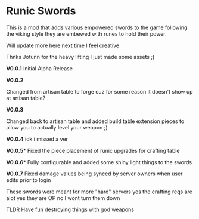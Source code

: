 # Runic Swords

This is a mod that adds various empowered swords to the game following the viking style they are embewed with runes to hold their power. 

Will update more here next time I feel creative 


Thnks Jotunn for the heavy lifting I just made some assets ;)


**V0.0.1**
Initial Alpha Release

**V0.0.2**

Changed from artisan table to forge cuz for some reason it doesn't show up at artisan table?

**V0.0.3**

Changed back to artisan table and added build table extension pieces to allow you to actually level your weapon ;) 

**V0.0.4**
idk i missed a ver

**V0.0.5***
Fixed the piece placement of runic upgrades for crafting table

**V0.0.6***
Fully configurable and added some shiny light things to the swords

**V0.0.7**
Fixed damage values being synced by server owners when user edits prior to login

These swords were meant for more "hard" servers yes the crafting reqs are alot yes they are OP no I wont turn them down 

TLDR 
Have fun destroying things with god weapons
